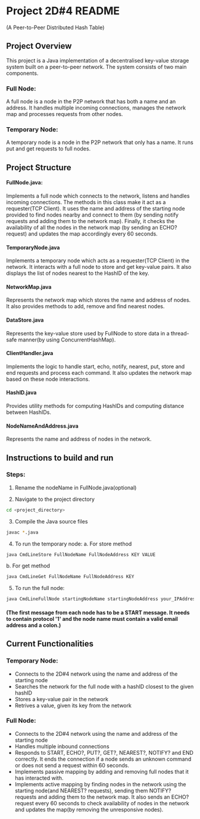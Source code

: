 # Project 2D#4 README
(A Peer-to-Peer Distributed Hash Table)

## Project Overview
This project is a Java implementation of a decentralised key-value storage system built on a peer-to-peer network. The system consists of two main components.
### Full Node:
A full node is a node in the P2P network that has both a name and an address. It handles multiple incoming connections, manages the network map and processes requests from other nodes.
### Temporary Node:
A temporary node is a node in the P2P network that only has a name. It runs put and get requests to full nodes.

## Project Structure
#### FullNode.java: 
Implements a full node which connects to the network, listens and handles incoming connections. The methods in this class make it act as a requester(TCP Client). It uses the name and address of the starting node provided to find nodes nearby and connect to them (by sending notify requests and adding them to the network map). Finally, it checks the availability of all the nodes in the network map (by sending an ECHO? request) and updates the map accordingly every 60 seconds.
#### TemporaryNode.java
Implements a temporary node which acts as a requester(TCP Client) in the network. It interacts with a full node to store and get key-value pairs. It also displays the list of nodes nearest to the HashID of the key.
#### NetworkMap.java
Represents the network map which stores the name and address of nodes. It also provides methods to add, remove and find nearest nodes.
#### DataStore.java
Represents the key-value store used by FullNode to store data in a thread-safe manner(by using ConcurrentHashMap).
#### ClientHandler.java
Implements the logic to handle start, echo, notify, nearest, put, store and end requests and process each command. It also updates the network map based on these node interactions.
#### HashID.java
Provides utility methods for computing HashIDs and computing distance between HashIDs.
#### NodeNameAndAddress.java
Represents the name and address of nodes in the network.

## Instructions to build and run
### Steps:
1. Rename the nodeName in FullNode.java(optional)

2. Navigate to the project directory
```bash
cd <project_directory>
```
3. Compile the Java source files
```bash
javac *.java
```
4. To run the temporary node:
a. For store method 
```bash
java CmdLineStore FullNodeName FullNodeAddress KEY VALUE
```
b. For get method
```bash
java CmdLineGet FullNodeName FullNodeAddress KEY
```
5. To run the full node:
```bash
java CmdLineFullNode startingNodeName startingNodeAddress your_IPAddress your_portNumber
```
#### (The first message from each node has to be a START message. It needs to contain protocol '1' and the node name must contain a valid email address and a colon.)


## Current Functionalities
### Temporary Node:
* Connects to the 2D#4 network using the name and address of the starting node
* Searches the network for the full node with a hashID closest to the given hashID
* Stores a key-value pair in the network
* Retrives a value, given its key from the network
### Full Node:
* Connects to the 2D#4 network using the name and address of the starting node
* Handles multiple inbound connections
* Responds to START, ECHO?, PUT?, GET?, NEAREST?, NOTIFY? and END correctly. It ends the connection if a node sends an unknown command or does not send a request within 60 seconds.
* Implements passive mapping by adding and removing full nodes that it has interacted with.
* Implements active mapping by finding nodes in the network using the starting node(and NEAREST? requests), sending them NOTIFY? requests and adding them to the network map. It also sends an ECHO? request every 60 seconds to check availability of nodes in the network and updates the map(by removing the unresponsive nodes).
